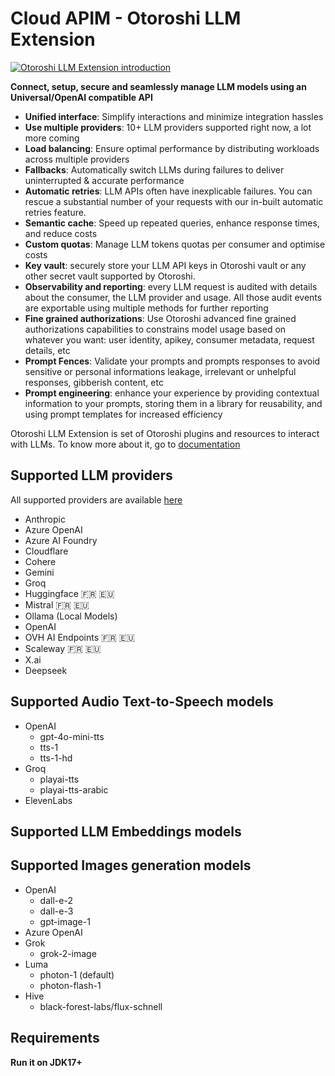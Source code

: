 # Cloud APIM - Otoroshi LLM Extension

[![Otoroshi LLM Extension introduction](https://img.youtube.com/vi/M8sA9xuE3gs/0.jpg)](https://www.youtube.com/watch?v=M8sA9xuE3gs "🚀 Cloud APIM - AI LLM Gateway : Unlocking the Power of AI in API Management 🤖✨")

**Connect, setup, secure and seamlessly manage LLM models using an Universal/OpenAI compatible API**

  - **Unified interface**: Simplify interactions and minimize integration hassles
  - **Use multiple providers**: 10+ LLM providers supported right now, a lot more coming
  - **Load balancing**: Ensure optimal performance by distributing workloads across multiple providers
  - **Fallbacks**: Automatically switch LLMs during failures to deliver uninterrupted & accurate performance
  - **Automatic retries**: LLM APIs often have inexplicable failures. You can rescue a substantial number of your requests with our in-built automatic retries feature.
  - **Semantic cache**: Speed up repeated queries, enhance response times, and reduce costs
  - **Custom quotas**: Manage LLM tokens quotas per consumer and optimise costs
  - **Key vault**: securely store your LLM API keys in Otoroshi vault or any other secret vault supported by Otoroshi.
  - **Observability and reporting**: every LLM request is audited with details about the consumer, the LLM provider and usage. All those audit events are exportable using multiple methods for further reporting
  - **Fine grained authorizations**: Use Otoroshi advanced fine grained authorizations capabilities to constrains model usage based on whatever you want: user identity, apikey, consumer metadata, request details, etc
  - **Prompt Fences**: Validate your prompts and prompts responses to avoid sensitive or personal informations leakage, irrelevant or unhelpful responses, gibberish content, etc
  - **Prompt engineering**: enhance your experience by providing contextual information to your prompts, storing them in a library for reusability, and using prompt templates for increased efficiency

Otoroshi LLM Extension is set of Otoroshi plugins and resources to interact with LLMs. To know more about it, go to [documentation](https://cloud-apim.github.io/otoroshi-llm-extension/)

## Supported LLM providers

All supported providers are available [here](https://cloud-apim.github.io/otoroshi-llm-extension/docs/providers/providers-list)

* Anthropic 
* Azure OpenAI
* Azure AI Foundry
* Cloudflare
* Cohere
* Gemini
* Groq
* Huggingface 🇫🇷 🇪🇺
* Mistral 🇫🇷 🇪🇺
* Ollama (Local Models)
* OpenAI
* OVH AI Endpoints 🇫🇷 🇪🇺
* Scaleway 🇫🇷 🇪🇺
* X.ai
* Deepseek


## Supported Audio Text-to-Speech models

* OpenAI
    * gpt-4o-mini-tts
    * tts-1
    * tts-1-hd
* Groq
    * playai-tts
    * playai-tts-arabic
* ElevenLabs

## Supported LLM Embeddings models

## Supported Images generation models

* OpenAI 
  * dall-e-2
  * dall-e-3
  * gpt-image-1
* Azure OpenAI
* Grok
  * grok-2-image
* Luma
  * photon-1 (default)
  * photon-flash-1
* Hive
  * black-forest-labs/flux-schnell

## Requirements

**Run it on JDK17+**


